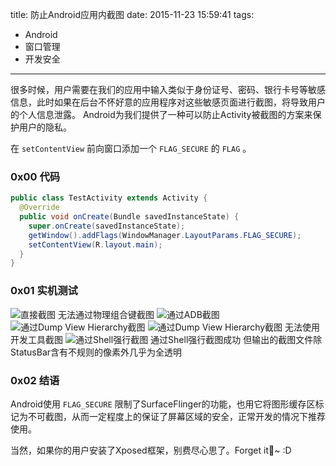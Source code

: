 title: 防止Android应用内截图
date: 2015-11-23 15:59:41
tags:
- Android
- 窗口管理
- 开发安全
---
很多时候，用户需要在我们的应用中输入类似于身份证号、密码、银行卡号等敏感信息，此时如果在后台不怀好意的应用程序对这些敏感页面进行截图，将导致用户的个人信息泄露。
Android为我们提供了一种可以防止Activity被截图的方案来保护用户的隐私。
<!-- more -->
在 <code>setContentView</code> 前向窗口添加一个 <code>FLAG_SECURE</code> 的 <code>FLAG</code> 。
### 0x00 代码
```java
public class TestActivity extends Activity {
  @Override
  public void onCreate(Bundle savedInstanceState) {
    super.onCreate(savedInstanceState);
    getWindow().addFlags(WindowManager.LayoutParams.FLAG_SECURE);
    setContentView(R.layout.main);
  }
}
```
### 0x01 实机测试
![直接截图](http://internal-static.keep.moe/avoid-screenshot-in-android-app/00.00.png)
无法通过物理组合键截图
![通过ADB截图](http://internal-static.keep.moe/avoid-screenshot-in-android-app/00.01.png)
![通过Dump View Hierarchy截图](http://internal-static.keep.moe/avoid-screenshot-in-android-app/00.02.png)
![通过Dump View Hierarchy截图](http://internal-static.keep.moe/avoid-screenshot-in-android-app/00.03.png)
无法使用开发工具截图
![通过Shell强行截图](http://internal-static.keep.moe/avoid-screenshot-in-android-app/00.04.png)
通过Shell强行截图成功 但输出的截图文件除StatusBar含有不规则的像素外几乎为全透明

### 0x02 结语
Android使用 <code>FLAG_SECURE</code> 限制了SurfaceFlinger的功能，也用它将图形缓存区标记为不可截图，从而一定程度上的保证了屏幕区域的安全，正常开发的情况下推荐使用。

当然，如果你的用户安装了Xposed框架，别费尽心思了。Forget it~ :D
